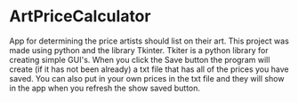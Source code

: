 # ArtPriceCalculator
App for determining the price artists should list on their art.
This project was made using python and the library Tkinter. Tkiter is a python library for creating simple GUI's.
When you click the Save button the program will create (if it has not been already) a txt file that has all of the prices you have saved. You can also put in your own prices in the txt file and they will show in the app when you refresh the show saved button.
